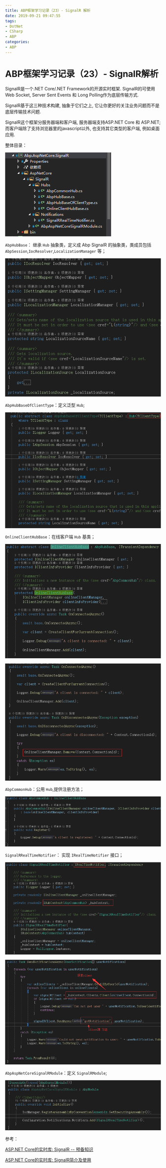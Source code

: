 ```yaml
---
title: ABP框架学习记录（23）- SignalR 解析
date: 2019-09-21 09:47:55
tags:
- DotNet
- CSharp
- ABP
categories: 
- ABP
---
```

# ABP框架学习记录（23）- SignalR解析

SignalR是一个.NET Core/.NET Framework的开源实时框架. SignalR的可使用Web Socket, Server Sent Events 和 Long Polling作为底层传输方式.

SignalR基于这三种技术构建, 抽象于它们之上, 它让你更好的关注业务问题而不是底层传输技术问题.

SignalR这个框架分服务器端和客户端, 服务器端支持ASP.NET Core 和 ASP.NET; 而客户端除了支持浏览器里的javascript以外, 也支持其它类型的客户端, 例如桌面应用.

整体目录：

![QQ截图20190921105001.png](/img/QQ截图20190921105001.png)

`AbpHubBase`： 继承 `Hub` 抽象类，定义成 Abp SignalR 的抽象类，类成员包括 `AbpSession`,`IocResolver`,`LocalizationManager` 等；

![QQ截图20190921110241.png](/img/QQ截图20190921110241.png)

`AbpHubBaseOfClientType`：定义泛型 `Hub`;

![QQ截图20190921110421.png](/img/QQ截图20190921110421.png)

`OnlineClientHubBase`：在线客户端 `Hub` 基类；

![QQ截图20190921110621.png](/img/QQ截图20190921110621.png)

![QQ截图20190921110755.png](/img/QQ截图20190921110755.png)

`AbpCommonHub`：公用 `Hub`,提供注册方法；

![QQ截图20190921111019.png](/img/QQ截图20190921111019.png)

`SignalRRealTimeNotifier`： 实现 `IRealTimeNotifier` 接口；

![QQ截图20190921114233.png](/img/QQ截图20190921114233.png)

![QQ截图20190921134226.png](/img/QQ截图20190921134226.png)

`AbpAspNetCoreSignalRModule`：定义 `SignalRModule`;

![QQ截图20190921134356.png](/img/QQ截图20190921134356.png)

参考：

[ASP.NET Core的实时库: SignalR -- 预备知识](https://www.cnblogs.com/cgzl/p/9509207.html)

[ASP.NET Core的实时库: SignalR简介及使用](https://www.cnblogs.com/cgzl/p/9515516.html)